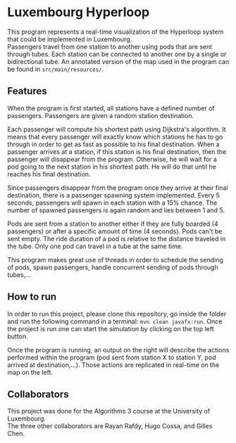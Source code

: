 # Luxembourg Hyperloop
This program represents a real-time visualization of the Hyperloop system that could be implemented in Luxembourg.  
Passengers travel from one station to another using pods that are sent through tubes.
Each station can be connected to another one by a single or bidirectional tube. An annotated version of the map used in the program can be found in `src/main/resources/`.

## Features
When the program is first started, all stations have a defined number of passengers. Passengers are given a random station destination.  

Each passenger will compute his shortest path using Dijkstra's algorithm. It means that every passenger will exactly know which stations he has to go through in order to get as fast as possible to his final destination. When a passenger arrives at a station, if this station is his final destination, then the passenger will disappear from the program. Otherwise, he will wait for a pod going to the next station in his shortest path. He will do that until he reaches his final destination.

Since passengers disappear from the program once they arrive at their final destination, there is a passenger spawning system implemented. Every 5 seconds, passengers will spawn in each station with a 15% chance. The number of spawned passengers is again random and lies between 1 and 5.   

Pods are sent from a station to another either if they are fully boarded (4 passengers) or after a specific amount of time (4 seconds). Pods can't be sent empty.
The ride duration of a pod is relative to the distance traveled in the tube. Only one pod can travel in a tube at the same time.  

This program makes great use of threads in order to schedule the sending of pods, spawn passengers, handle concurrent sending of pods through tubes,...  

## How to run
In order to run this project, please clone this repository, go inside the folder and run the following command in a terminal: `mvn clean javafx:run`. 
Once the project is run one can start the simulation by clicking on the top left button.  

Once the program is running, an output on the right will describe the actions performed within the program (pod sent from station X to station Y, pod arrived at destination,...).
Those actions are replicated in real-time on the map on the left.  

## Collaborators
This project was done for the Algorithms 3 course at the University of Luxembourg.  
The three other collaborators are Rayan Rafdy, Hugo Cossa, and Gilles Chen.  
